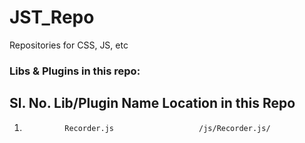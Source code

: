 # JST_Repo
Repositories for CSS, JS, etc


### Libs & Plugins in this repo:

Sl. No.         Lib/Plugin Name               Location in this Repo
-----------------------------------------------------------------------
1.              Recorder.js                   /js/Recorder.js/
